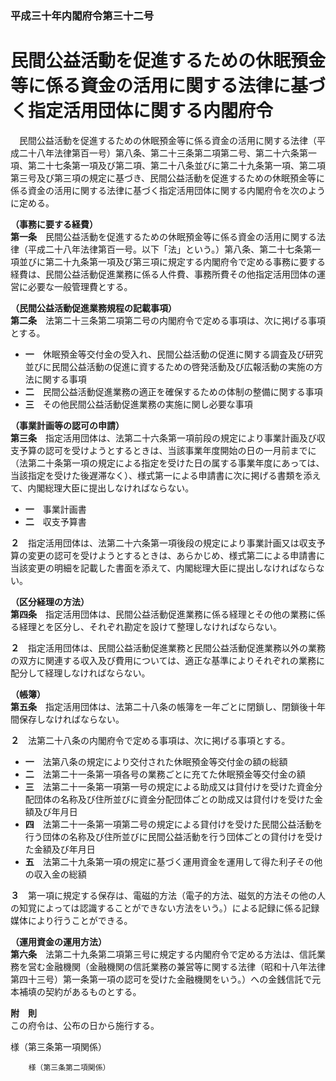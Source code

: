 ### 平成三十年内閣府令第三十二号  
# 民間公益活動を促進するための休眠預金等に係る資金の活用に関する法律に基づく指定活用団体に関する内閣府令  
　民間公益活動を促進するための休眠預金等に係る資金の活用に関する法律（平成二十八年法律第百一号）第八条、第二十三条第二項第二号、第二十六条第一項、第二十七条第一項及び第二項、第二十八条並びに第二十九条第一項、第二項第三号及び第三項の規定に基づき、民間公益活動を促進するための休眠預金等に係る資金の活用に関する法律に基づく指定活用団体に関する内閣府令を次のように定める。  
  
**（事務に要する経費）**  
**第一条**　民間公益活動を促進するための休眠預金等に係る資金の活用に関する法律（平成二十八年法律第百一号。以下「法」という。）第八条、第二十七条第一項並びに第二十九条第一項及び第三項に規定する内閣府令で定める事務に要する経費は、民間公益活動促進業務に係る人件費、事務所費その他指定活用団体の運営に必要な一般管理費とする。  
  
**（民間公益活動促進業務規程の記載事項）**  
**第二条**　法第二十三条第二項第二号の内閣府令で定める事項は、次に掲げる事項とする。  
* **一**　休眠預金等交付金の受入れ、民間公益活動の促進に関する調査及び研究並びに民間公益活動の促進に資するための啓発活動及び広報活動の実施の方法に関する事項  
* **二**　民間公益活動促進業務の適正を確保するための体制の整備に関する事項  
* **三**　その他民間公益活動促進業務の実施に関し必要な事項  
  
**（事業計画等の認可の申請）**  
**第三条**　指定活用団体は、法第二十六条第一項前段の規定により事業計画及び収支予算の認可を受けようとするときは、当該事業年度開始の日の一月前までに（法第二十条第一項の規定による指定を受けた日の属する事業年度にあっては、当該指定を受けた後遅滞なく）、様式第一による申請書に次に掲げる書類を添えて、内閣総理大臣に提出しなければならない。  
* **一**　事業計画書  
* **二**　収支予算書  
  
**２**　指定活用団体は、法第二十六条第一項後段の規定により事業計画又は収支予算の変更の認可を受けようとするときは、あらかじめ、様式第二による申請書に当該変更の明細を記載した書面を添えて、内閣総理大臣に提出しなければならない。  
  
**（区分経理の方法）**  
**第四条**　指定活用団体は、民間公益活動促進業務に係る経理とその他の業務に係る経理とを区分し、それぞれ勘定を設けて整理しなければならない。  
  
**２**　指定活用団体は、民間公益活動促進業務と民間公益活動促進業務以外の業務の双方に関連する収入及び費用については、適正な基準によりそれぞれの業務に配分して経理しなければならない。  
  
**（帳簿）**  
**第五条**　指定活用団体は、法第二十八条の帳簿を一年ごとに閉鎖し、閉鎖後十年間保存しなければならない。  
  
**２**　法第二十八条の内閣府令で定める事項は、次に掲げる事項とする。  
* **一**　法第八条の規定により交付された休眠預金等交付金の額の総額  
* **二**　法第二十一条第一項各号の業務ごとに充てた休眠預金等交付金の額  
* **三**　法第二十一条第一項第一号の規定による助成又は貸付けを受けた資金分配団体の名称及び住所並びに資金分配団体ごとの助成又は貸付けを受けた金額及び年月日  
* **四**　法第二十一条第一項第二号の規定による貸付けを受けた民間公益活動を行う団体の名称及び住所並びに民間公益活動を行う団体ごとの貸付けを受けた金額及び年月日  
* **五**　法第二十九条第一項の規定に基づく運用資金を運用して得た利子その他の収入金の総額  
  
**３**　第一項に規定する保存は、電磁的方法（電子的方法、磁気的方法その他の人の知覚によっては認識することができない方法をいう。）による記録に係る記録媒体により行うことができる。  
  
**（運用資金の運用方法）**  
**第六条**　法第二十九条第二項第三号に規定する内閣府令で定める方法は、信託業務を営む金融機関（金融機関の信託業務の兼営等に関する法律（昭和十八年法律第四十三号）第一条第一項の認可を受けた金融機関をいう。）への金銭信託で元本補填の契約があるものとする。  
  
**附　則**  
この府令は、公布の日から施行する。  
  
様（第三条第一項関係）  

          
        様（第三条第二項関係）  

          
        